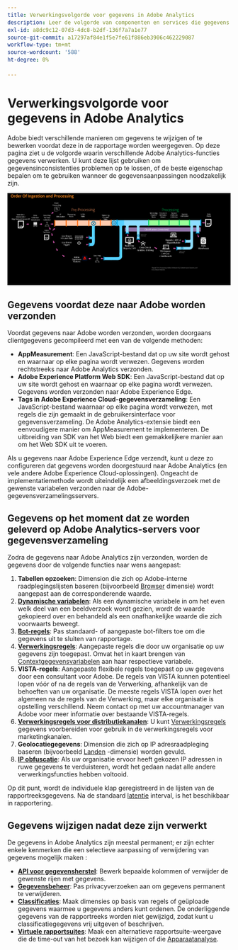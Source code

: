 ```yaml
---
title: Verwerkingsvolgorde voor gegevens in Adobe Analytics
description: Leer de volgorde van componenten en services die gegevens verwerken in Adobe Analytics.
exl-id: a8dc9c12-07d3-4dc8-b2df-136f7a7a1e77
source-git-commit: a17297af84e1f5e7fe61f886eb3906c462229087
workflow-type: tm+mt
source-wordcount: '588'
ht-degree: 0%

---
```


# Verwerkingsvolgorde voor gegevens in Adobe Analytics

Adobe biedt verschillende manieren om gegevens te wijzigen of te bewerken voordat deze in de rapportage worden weergegeven. Op deze pagina ziet u de volgorde waarin verschillende Adobe Analytics-functies gegevens verwerken. U kunt deze lijst gebruiken om gegevensinconsistenties problemen op te lossen, of de beste eigenschap bepalen om te gebruiken wanneer de gegevensaanpassingen noodzakelijk zijn.

![Verwerkingsopdracht](assets/processing-order.png)

## Gegevens voordat deze naar Adobe worden verzonden

Voordat gegevens naar Adobe worden verzonden, worden doorgaans clientgegevens gecompileerd met een van de volgende methoden:

* **AppMeasurement**: Een JavaScript-bestand dat op uw site wordt gehost en waarnaar op elke pagina wordt verwezen. Gegevens worden rechtstreeks naar Adobe Analytics verzonden.
* **Adobe Experience Platform Web SDK**: Een JavaScript-bestand dat op uw site wordt gehost en waarnaar op elke pagina wordt verwezen. Gegevens worden verzonden naar Adobe Experience Edge.
* **Tags in Adobe Experience Cloud-gegevensverzameling**: Een JavaScript-bestand waarnaar op elke pagina wordt verwezen, met regels die zijn gemaakt in de gebruikersinterface voor gegevensverzameling. De Adobe Analytics-extensie biedt een eenvoudigere manier om AppMeasurement te implementeren. De uitbreiding van SDK van het Web biedt een gemakkelijkere manier aan om het Web SDK uit te voeren.

Als u gegevens naar Adobe Experience Edge verzendt, kunt u deze zo configureren dat gegevens worden doorgestuurd naar Adobe Analytics (en vele andere Adobe Experience Cloud-oplossingen). Ongeacht de implementatiemethode wordt uiteindelijk een afbeeldingsverzoek met de gewenste variabelen verzonden naar de Adobe-gegevensverzamelingsservers.

## Gegevens op het moment dat ze worden geleverd op Adobe Analytics-servers voor gegevensverzameling

Zodra de gegevens naar Adobe Analytics zijn verzonden, worden de gegevens door de volgende functies naar wens aangepast:

1. **Tabellen opzoeken**: Dimension die zich op Adobe-interne raadplegingslijsten baseren (bijvoorbeeld [Browser](/help/components/dimensions/browser.md) dimensie) wordt aangepast aan de corresponderende waarde.
2. [**Dynamische variabelen**](/help/implement/vars/page-vars/dynamic-variables.md): Als een dynamische variabele in om het even welk deel van een beeldverzoek wordt gezien, wordt de waarde gekopieerd over en behandeld als een onafhankelijke waarde die zich voorwaarts beweegt.
3. [**Bot-regels**](/help/admin/admin/c-manage-report-suites/c-edit-report-suites/general/bot-removal/bot-rules.md): Pas standaard- of aangepaste bot-filters toe om die gegevens uit te sluiten van rapportage.
4. [**Verwerkingsregels**](/help/admin/admin/c-manage-report-suites/c-edit-report-suites/general/c-processing-rules/processing-rules.md): Aangepaste regels die door uw organisatie op uw gegevens zijn toegepast. Omvat het in kaart brengen van [Contextgegevensvariabelen](/help/implement/vars/page-vars/contextdata.md) aan haar respectieve variabele.
5. **VISTA-regels**: Aangepaste flexibele regels toegepast op uw gegevens door een consultant voor Adobe. De regels van VISTA kunnen potentieel lopen vóór of na de regels van de Verwerking, afhankelijk van de behoeften van uw organisatie. De meeste regels VISTA lopen over het algemeen na de regels van de Verwerking, maar elke organisatie is opstelling verschillend. Neem contact op met uw accountmanager van Adobe voor meer informatie over bestaande VISTA-regels.
6. [**Verwerkingsregels voor distributiekanalen**](/help/components/c-marketing-channels/c-rules.md): U kunt [Verwerkingsregels](/help/admin/admin/c-manage-report-suites/c-edit-report-suites/general/c-processing-rules/processing-rules.md) gegevens voorbereiden voor gebruik in de verwerkingsregels voor marketingkanalen.
7. **Geolocatiegegevens**: Dimension die zich op IP adresraadpleging baseren (bijvoorbeeld [Landen](/help/components/dimensions/countries.md) -dimensie) worden gevuld.
8. [**IP obfuscatie**](/help/admin/admin/c-manage-report-suites/c-edit-report-suites/general/general-acct-settings-admin.md): Als uw organisatie ervoor heeft gekozen IP adressen in ruwe gegevens te verduisteren, wordt het gedaan nadat alle andere verwerkingsfuncties hebben voltooid.

Op dit punt, wordt de individuele klap geregistreerd in de lijsten van de rapportreeksgegevens. Na de standaard [latentie](latency.md) interval, is het beschikbaar in rapportering.

## Gegevens wijzigen nadat deze zijn verwerkt

De gegevens in Adobe Analytics zijn meestal permanent; er zijn echter enkele kenmerken die een selectieve aanpassing of verwijdering van gegevens mogelijk maken :

* [**API voor gegevensherstel**](https://developer.adobe.com/analytics-apis/docs/2.0/guides/endpoints/data-repair/): Bewerk bepaalde kolommen of verwijder de gewenste rijen met gegevens.
* [**Gegevensbeheer**](/help/admin/c-data-governance/an-gdpr-workflow.md): Pas privacyverzoeken aan om gegevens permanent te verwijderen.
* [**Classificaties**](/help/components/classifications/c-classifications.md): Maak dimensies op basis van regels of geüploade gegevens waarmee u gegevens anders kunt ordenen. De onderliggende gegevens van de rapportreeks worden niet gewijzigd, zodat kunt u classificatiegegevens vrij uitgeven of beschrijven.
* [**Virtuele rapportsuites**](/help/components/vrs/vrs-about.md): Maak een alternatieve rapportsuite-weergave die de time-out van het bezoek kan wijzigen of die [Apparaatanalyse](/help/components/cda/overview.md).
